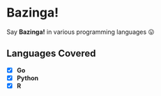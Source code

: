 # Bazinga!
Say **Bazinga!** in various programming languages 😛

## Languages Covered

- [x] **Go**
- [x] **Python**
- [x] **R**
